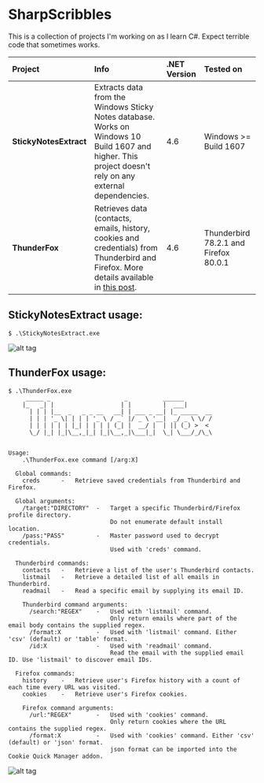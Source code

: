 # SharpScribbles
This is a collection of projects I'm working on as I learn C#. Expect terrible code that sometimes works.

| Project | Info | .NET Version | Tested on |
| :------ | :---------- | :-----------  | :----------- |
| **StickyNotesExtract** | Extracts data from the Windows Sticky Notes database. Works on Windows 10 Build 1607 and higher. This project doesn't rely on any external dependencies. | 4.6 | Windows >= Build 1607 |
| **ThunderFox** | Retrieves data (contacts, emails, history, cookies and credentials) from Thunderbird and Firefox. More details available in [this post](https://bohops.com/2018/06/28/abusing-com-registry-structure-clsid-localserver32-inprocserver32/). | 4.6 | Thunderbird 78.2.1 and Firefox 80.0.1 |

## StickyNotesExtract usage:
```
$ .\StickyNotesExtract.exe
```
![alt tag](https://github.com/V1V1/SharpScribbles/raw/master/Images/StickyNotesExtract.png)

## ThunderFox usage:
```
$ .\ThunderFox.exe
     _____ _                     _          ______
    |_   _| |                   | |         |  ___|
      | | | |__  _   _ _ __   __| | ___ _ __| |_ _____  __
      | | | '_ \| | | | '_ \ / _` |/ _ \ '__|  _/ _ \ \/ /
      | | | | | | |_| | | | | (_| |  __/ |  | || (_) >  <
      \_/ |_| |_|\__,_|_| |_|\__,_|\___|_|  \_| \___/_/\_\


Usage:
    .\ThunderFox.exe command [/arg:X]

  Global commands:
    creds      -   Retrieve saved credentials from Thunderbird and Firefox.

  Global arguments:
    /target:"DIRECTORY"  -   Target a specific Thunderbird/Firefox profile directory.
                             Do not enumerate default install location.
    /pass:"PASS"         -   Master password used to decrypt credentials.
                             Used with 'creds' command.

  Thunderbird commands:
    contacts   -   Retrieve a list of the user's Thunderbird contacts.
    listmail   -   Retrieve a detailed list of all emails in Thunderbird.
    readmail   -   Read a specific email by supplying its email ID.

    Thunderbird command arguments:
      /search:"REGEX"    -   Used with 'listmail' command.
                             Only return emails where part of the email body contains the supplied regex.
      /format:X          -   Used with 'listmail' command. Either 'csv' (default) or 'table' format.
      /id:X              -   Used with 'readmail' command.
                             Read the email with the supplied email ID. Use 'listmail' to discover email IDs.

  Firefox commands:
    history    -   Retrieve user's Firefox history with a count of each time every URL was visited.
    cookies    -   Retrieve user's Firefox cookies.

    Firefox command arguments:
      /url:"REGEX"       -   Used with 'cookies' command.
                             Only return cookies where the URL contains the supplied regex.
      /format:X          -   Used with 'cookies' command. Either 'csv' (default) or 'json' format.
                             json format can be imported into the Cookie Quick Manager addon.

```
![alt tag](https://github.com/V1V1/SharpScribbles/raw/master/Images/thunderfox.png)
